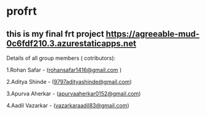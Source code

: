 # profrt
this is my final frt project
https://agreeable-mud-0c6fdf210.3.azurestaticapps.net
-----------------------------------------------------------
Details of all group members ( cotributors):

1.Rohan Safar    - (rohansafar1416@gmail.com )  

2.Aditya Shinde  - (9797adityashinde@gmail.com)

3.Apurva Aherkar - (apurvaaherkar0152@gmail.com)

4.Aadil Vazarkar - (vazarkaraadil83@gmail.com)
